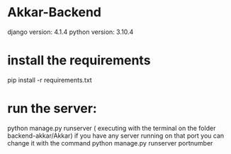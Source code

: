 # Akkar-Backend
django version: 4.1.4
python version: 3.10.4
# install the requirements
pip install -r requirements.txt
# run the server: 
python manage.py runserver ( executing with the terminal on the folder backend-akkar/Akkar)
if you have any server running on that port you can change it with the command python manage.py runserver portnumber

